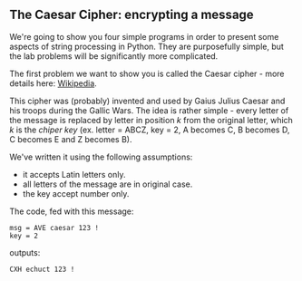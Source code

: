 ## The Caesar Cipher: encrypting a message
We're going to show you four simple programs in order to present some aspects of string processing in Python. They are purposefully simple, but the lab problems will be significantly more complicated.

The first problem we want to show you is called the Caesar cipher - more details here: [Wikipedia](https://en.wikipedia.org/wiki/Caesar_cipher).

This cipher was (probably) invented and used by Gaius Julius Caesar and his troops during the Gallic Wars. The idea is rather simple - every letter of the message is replaced by letter in position *k* from the original letter, which *k* is the *chiper key* (ex. letter = ABCZ, key = 2,  A becomes C, B becomes D, C becomes E and Z becomes B).

We've written it using the following assumptions:

- it accepts Latin letters only.
- all letters of the message are in original case.
- the key accept number only.

The code, fed with this message:
```
msg = AVE caesar 123 !
key = 2
```
outputs:
```
CXH echuct 123 !
```